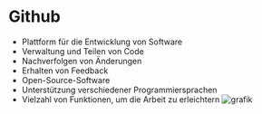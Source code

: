 # Github
- Plattform für die Entwicklung von Software
- Verwaltung und Teilen von Code
- Nachverfolgen von Änderungen
- Erhalten von Feedback
- Open-Source-Software
- Unterstützung verschiedener Programmiersprachen
- Vielzahl von Funktionen, um die Arbeit zu erleichtern 
![grafik](https://user-images.githubusercontent.com/95867710/208946232-0072254b-bfe0-4c96-b113-537aed685898.png)
